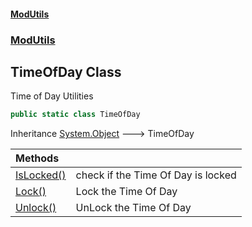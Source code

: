 #### [ModUtils](index.md 'index')
### [ModUtils](ModUtils.md 'ModUtils')

## TimeOfDay Class

Time of Day Utilities

```csharp
public static class TimeOfDay
```

Inheritance [System.Object](https://docs.microsoft.com/en-us/dotnet/api/System.Object 'System.Object') &#129106; TimeOfDay

| Methods | |
| :--- | :--- |
| [IsLocked()](ModUtils.TimeOfDay.IsLocked().md 'ModUtils.TimeOfDay.IsLocked()') | check if the Time Of Day is locked |
| [Lock()](ModUtils.TimeOfDay.Lock().md 'ModUtils.TimeOfDay.Lock()') | Lock the Time Of Day |
| [Unlock()](ModUtils.TimeOfDay.Unlock().md 'ModUtils.TimeOfDay.Unlock()') | UnLock the Time Of Day |
